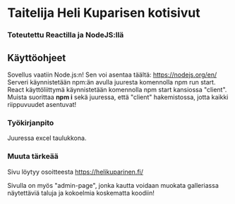 # Taitelija Heli Kuparisen kotisivut
### Toteutettu Reactilla ja NodeJS:llä

## Käyttöohjeet
Sovellus vaatiin Node.js:n! Sen voi asentaa täältä: https://nodejs.org/en/
Serveri käynnistetään npm:än avulla juuresta komennolla npm run start. React käyttöliittymä käynnistetään komennolla npm start
kansiossa "client". Muista suorittaa **npm i** sekä juuressa, että "client" hakemistossa, jotta kaikki riippuvuudet asentuvat!

### Työkirjanpito
Juuressa excel taulukkona.

### Muuta tärkeää

Sivu löytyy osoitteesta https://helikuparinen.fi/

Sivulla on myös "admin-page", jonka kautta voidaan muokata galleriassa näytettäviä taluja ja kokoelmia koskematta koodiin!
